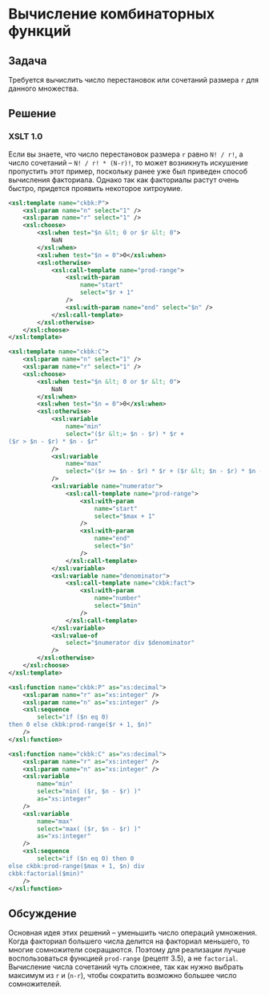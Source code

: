 # Вычисление комбинаторных функций

## Задача

Требуется вычислить число перестановок или сочетаний размера `r` для данного множества.

## Решение

### XSLT 1.0

Если вы знаете, что число перестановок размера `r` равно `N! / r!`, а число сочетаний – `N! / r! * (N-r)!`, то может возникнуть искушение пропустить этот пример, поскольку ранее уже был приведен способ вычисления факториала. Однако так как факториалы растут очень быстро, придется проявить некоторое хитроумие.

```xml
<xsl:template name="ckbk:P">
    <xsl:param name="n" select="1" />
    <xsl:param name="r" select="1" />
    <xsl:choose>
        <xsl:when test="$n &lt; 0 or $r &lt; 0">
            NaN
        </xsl:when>
        <xsl:when test="$n = 0">0</xsl:when>
        <xsl:otherwise>
            <xsl:call-template name="prod-range">
                <xsl:with-param
                    name="start"
                    select="$r + 1"
                />
                <xsl:with-param name="end" select="$n" />
            </xsl:call-template>
        </xsl:otherwise>
    </xsl:choose>
</xsl:template>
```

```xml
<xsl:template name="ckbk:C">
    <xsl:param name="n" select="1" />
    <xsl:param name="r" select="1" />
    <xsl:choose>
        <xsl:when test="$n &lt; 0 or $r &lt; 0">
            NaN
        </xsl:when>
        <xsl:when test="$n = 0">0</xsl:when>
        <xsl:otherwise>
            <xsl:variable
                name="min"
                select="($r &lt;= $n - $r) * $r +
($r > $n - $r) * $n - $r"
            />
            <xsl:variable
                name="max"
                select="($r >= $n - $r) * $r + ($r &lt; $n - $r) * $n - $r"
            />
            <xsl:variable name="numerator">
                <xsl:call-template name="prod-range">
                    <xsl:with-param
                        name="start"
                        select="$max + 1"
                    />
                    <xsl:with-param
                        name="end"
                        select="$n"
                    />
                </xsl:call-template>
            </xsl:variable>
            <xsl:variable name="denominator">
                <xsl:call-template name="ckbk:fact">
                    <xsl:with-param
                        name="number"
                        select="$min"
                    />
                </xsl:call-template>
            </xsl:variable>
            <xsl:value-of
                select="$numerator div $denominator"
            />
        </xsl:otherwise>
    </xsl:choose>
</xsl:template>
```

```xml
<xsl:function name="ckbk:P" as="xs:decimal">
    <xsl:param name="r" as="xs:integer" />
    <xsl:param name="n" as="xs:integer" />
    <xsl:sequence
        select="if ($n eq 0)
then 0 else ckbk:prod-range($r + 1, $n)"
    />
</xsl:function>
```

```xml
<xsl:function name="ckbk:C" as="xs:decimal">
    <xsl:param name="r" as="xs:integer" />
    <xsl:param name="n" as="xs:integer" />
    <xsl:variable
        name="min"
        select="min( ($r, $n - $r) )"
        as="xs:integer"
    />
    <xsl:variable
        name="max"
        select="max( ($r, $n - $r) )"
        as="xs:integer"
    />
    <xsl:sequence
        select="if ($n eq 0) then 0
else ckbk:prod-range($max + 1, $n) div
ckbk:factorial($min)"
    />
</xsl:function>
```

## Обсуждение

Основная идея этих решений – уменьшить число операций умножения. Когда факториал большего числа делится на факториал меньшего, то многие сомножители сокращаются. Поэтому для реализации лучше воспользоваться функцией `prod-range` (рецепт 3.5), а не `factorial`. Вычисление числа сочетаний чуть сложнее, так как нужно выбрать максимум из `r` и (`n-r`), чтобы сократить возможно большее число сомножителей.
